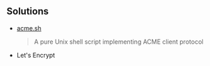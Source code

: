 
## Solutions

- [acme.sh](https://acme.sh/)
    > A pure Unix shell script implementing ACME client protocol
- Let's Encrypt
